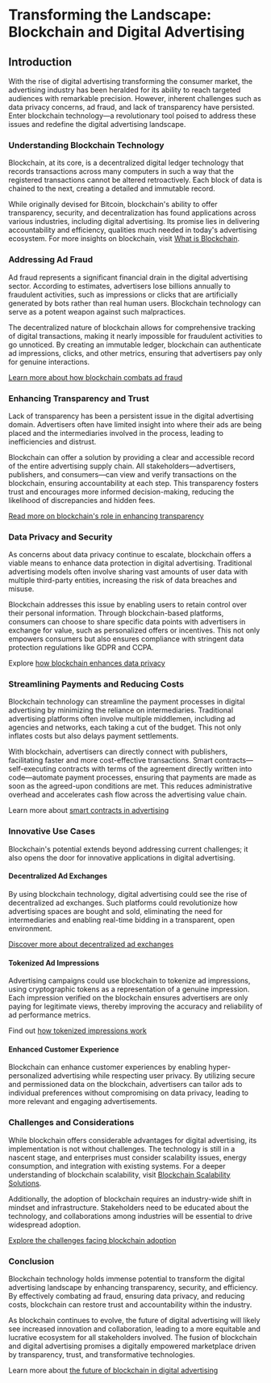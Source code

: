 # Transforming the Landscape: Blockchain and Digital Advertising

## Introduction

With the rise of digital advertising transforming the consumer market, the advertising industry has been heralded for its ability to reach targeted audiences with remarkable precision. However, inherent challenges such as data privacy concerns, ad fraud, and lack of transparency have persisted. Enter blockchain technology—a revolutionary tool poised to address these issues and redefine the digital advertising landscape.

### Understanding Blockchain Technology

Blockchain, at its core, is a decentralized digital ledger technology that records transactions across many computers in such a way that the registered transactions cannot be altered retroactively. Each block of data is chained to the next, creating a detailed and immutable record.

While originally devised for Bitcoin, blockchain's ability to offer transparency, security, and decentralization has found applications across various industries, including digital advertising. Its promise lies in delivering accountability and efficiency, qualities much needed in today's advertising ecosystem. For more insights on blockchain, visit [What is Blockchain](https://www.license-token.com/wiki/what-is-blockchain).

### Addressing Ad Fraud

Ad fraud represents a significant financial drain in the digital advertising sector. According to estimates, advertisers lose billions annually to fraudulent activities, such as impressions or clicks that are artificially generated by bots rather than real human users. Blockchain technology can serve as a potent weapon against such malpractices.

The decentralized nature of blockchain allows for comprehensive tracking of digital transactions, making it nearly impossible for fraudulent activities to go unnoticed. By creating an immutable ledger, blockchain can authenticate ad impressions, clicks, and other metrics, ensuring that advertisers pay only for genuine interactions.

[Learn more about how blockchain combats ad fraud](https://www.ibm.com/blogs/blockchain/2018/05/can-blockchain-clean-up-digital-advertising/)

### Enhancing Transparency and Trust

Lack of transparency has been a persistent issue in the digital advertising domain. Advertisers often have limited insight into where their ads are being placed and the intermediaries involved in the process, leading to inefficiencies and distrust.

Blockchain can offer a solution by providing a clear and accessible record of the entire advertising supply chain. All stakeholders—advertisers, publishers, and consumers—can view and verify transactions on the blockchain, ensuring accountability at each step. This transparency fosters trust and encourages more informed decision-making, reducing the likelihood of discrepancies and hidden fees.

[Read more on blockchain's role in enhancing transparency](https://www.forbes.com/sites/forbestechcouncil/2020/06/09/blockchains-potential-and-challenges-in-advertising/)

### Data Privacy and Security

As concerns about data privacy continue to escalate, blockchain offers a viable means to enhance data protection in digital advertising. Traditional advertising models often involve sharing vast amounts of user data with multiple third-party entities, increasing the risk of data breaches and misuse.

Blockchain addresses this issue by enabling users to retain control over their personal information. Through blockchain-based platforms, consumers can choose to share specific data points with advertisers in exchange for value, such as personalized offers or incentives. This not only empowers consumers but also ensures compliance with stringent data protection regulations like GDPR and CCPA.

Explore [how blockchain enhances data privacy](https://www.weforum.org/agenda/2021/06/blockchain-data-privacy-security/)

### Streamlining Payments and Reducing Costs

Blockchain technology can streamline the payment processes in digital advertising by minimizing the reliance on intermediaries. Traditional advertising platforms often involve multiple middlemen, including ad agencies and networks, each taking a cut of the budget. This not only inflates costs but also delays payment settlements.

With blockchain, advertisers can directly connect with publishers, facilitating faster and more cost-effective transactions. Smart contracts—self-executing contracts with terms of the agreement directly written into code—automate payment processes, ensuring that payments are made as soon as the agreed-upon conditions are met. This reduces administrative overhead and accelerates cash flow across the advertising value chain.

Learn more about [smart contracts in advertising](https://consensys.net/blockchains-for-business/digital-advertising/smart-contracts/)

### Innovative Use Cases

Blockchain's potential extends beyond addressing current challenges; it also opens the door for innovative applications in digital advertising.

#### Decentralized Ad Exchanges

By using blockchain technology, digital advertising could see the rise of decentralized ad exchanges. Such platforms could revolutionize how advertising spaces are bought and sold, eliminating the need for intermediaries and enabling real-time bidding in a transparent, open environment.

[Discover more about decentralized ad exchanges](https://decrypt.co/resources/what-are-decentralized-ad-exchanges)

#### Tokenized Ad Impressions

Advertising campaigns could use blockchain to tokenize ad impressions, using cryptographic tokens as a representation of a genuine impression. Each impression verified on the blockchain ensures advertisers are only paying for legitimate views, thereby improving the accuracy and reliability of ad performance metrics.

Find out [how tokenized impressions work](https://cointelegraph.com/news/blockchain-in-advertising-overview-and-use-cases)

#### Enhanced Customer Experience

Blockchain can enhance customer experiences by enabling hyper-personalized advertising while respecting user privacy. By utilizing secure and permissioned data on the blockchain, advertisers can tailor ads to individual preferences without compromising on data privacy, leading to more relevant and engaging advertisements.

### Challenges and Considerations

While blockchain offers considerable advantages for digital advertising, its implementation is not without challenges. The technology is still in a nascent stage, and enterprises must consider scalability issues, energy consumption, and integration with existing systems. For a deeper understanding of blockchain scalability, visit [Blockchain Scalability Solutions](https://www.license-token.com/wiki/blockchain-scalability-solutions).

Additionally, the adoption of blockchain requires an industry-wide shift in mindset and infrastructure. Stakeholders need to be educated about the technology, and collaborations among industries will be essential to drive widespread adoption.

[Explore the challenges facing blockchain adoption](https://www.mckinsey.com/industries/technology-media-and-telecom/our-insights/blockchain-technology-applications-and-limitations)

### Conclusion

Blockchain technology holds immense potential to transform the digital advertising landscape by enhancing transparency, security, and efficiency. By effectively combating ad fraud, ensuring data privacy, and reducing costs, blockchain can restore trust and accountability within the industry.

As blockchain continues to evolve, the future of digital advertising will likely see increased innovation and collaboration, leading to a more equitable and lucrative ecosystem for all stakeholders involved. The fusion of blockchain and digital advertising promises a digitally empowered marketplace driven by transparency, trust, and transformative technologies.

Learn more about [the future of blockchain in digital advertising](https://www.accenture.com/us-en/insights/communications-media/blockchain-digital-advertising)
